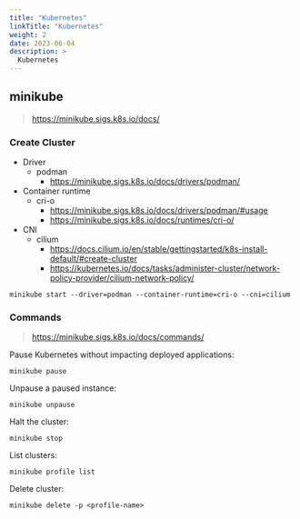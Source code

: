 ```yaml
---
title: "Kubernetes"
linkTitle: "Kubernetes"
weight: 2
date: 2023-06-04
description: >
  Kubernetes
---
```


## minikube
> https://minikube.sigs.k8s.io/docs/

### Create Cluster

* Driver
  * podman
    * https://minikube.sigs.k8s.io/docs/drivers/podman/
* Container runtime
  * cri-o
    * https://minikube.sigs.k8s.io/docs/drivers/podman/#usage
    * https://minikube.sigs.k8s.io/docs/runtimes/cri-o/
* CNI
  * cilium
    * https://docs.cilium.io/en/stable/gettingstarted/k8s-install-default/#create-cluster
    * https://kubernetes.io/docs/tasks/administer-cluster/network-policy-provider/cilium-network-policy/

```shell
minikube start --driver=podman --container-runtime=cri-o --cni=cilium
```

### Commands
> https://minikube.sigs.k8s.io/docs/commands/

Pause Kubernetes without impacting deployed applications:
```shell
minikube pause
```
Unpause a paused instance:
```shell
minikube unpause
```

Halt the cluster:
```shell
minikube stop
```

List clusters:
```shell
minikube profile list
```

Delete cluster:
```shell
minikube delete -p <profile-name>
```